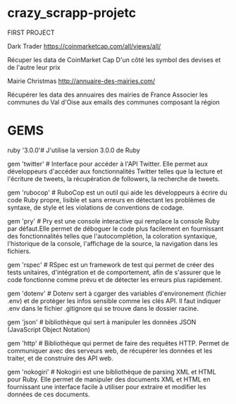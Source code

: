# crazy_scrapp-projetc

FIRST PROJECT

Dark Trader
https://coinmarketcap.com/all/views/all/

Récuper les data de CoinMarket Cap 
D'un côté les symbol des devises et de l'autre leur prix 

Mairie Christmas
http://annuaire-des-mairies.com/

Récupérer les data des annuaires des mairies de France
Associer les communes du Val d'Oise aux emails des communes composant la région



# GEMS

ruby '3.0.0'# J'utilise la version 3.0.0 de Ruby

gem 'twitter' # Interface pour accéder à l'API Twitter. Elle permet aux développeurs d'accéder aux fonctionnalités Twitter telles que la lecture et l'écriture de tweets, la récupération de followers, la recherche de tweets.

gem 'rubocop' # RuboCop est un outil qui aide les développeurs à écrire du code Ruby propre, lisible et sans erreurs en détectant les problèmes de syntaxe, de style et les violations de conventions de codage.

gem 'pry' # Pry est une console interactive qui remplace la console Ruby par défaut.Elle permet de déboguer le code plus facilement en fournissant des fonctionnalités telles que l'autocomplétion, la coloration syntaxique, l'historique de la console, l'affichage de la source, la navigation dans les fichiers.

gem 'rspec' # RSpec est un framework de test qui permet de créer des tests unitaires, d'intégration et de comportement, afin de s'assurer que le code fonctionne comme prévu et de détecter les erreurs plus rapidement.

gem 'dotenv' # Dotenv sert à cgarger des variables d'environement (fichier .env) et de protéger les infos sensible comme les clés API. Il faut indiquer .env dans le fichier .gitignore qui se trouve dans le dossier racine. 

gem 'json' # bibliothèque qui sert à manipuler les données JSON (JavaScript Object Notation)

gem 'http' # Bibliothèque qui permet de faire des requêtes HTTP. Permet de communiquer avec des serveurs web, de récupérer les données et les traiter, et de construire des API web.

gem 'nokogiri' # Nokogiri est une bibliothèque de parsing XML et HTML pour Ruby. Elle permet de manipuler des documents XML et HTML en fournissant une interface facile à utiliser pour extraire et modifier les données de ces documents.